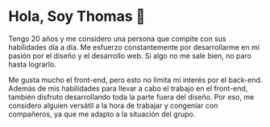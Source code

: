 # Hola, Soy Thomas 👋

Tengo 20 años y me considero una persona que compite con sus habilidades día a día. Me esfuerzo constantemente por desarrollarme en mi pasión por el diseño y el desarrollo web. Si algo no me sale bien, no paro hasta lograrlo.

Me gusta mucho el front-end, pero esto no limita mi interés por el back-end. Además de mis habilidades para llevar a cabo el trabajo en el front-end, también disfruto desarrollando toda la parte fuera del diseño. Por eso, me considero alguien versátil a la hora de trabajar y congeniar con compañeros, ya que me adapto a la situación del grupo.

